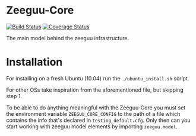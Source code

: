 # Zeeguu-Core 
[![Build Status](https://travis-ci.org/zeeguu-ecosystem/Zeeguu-Core.svg?branch=master)](https://travis-ci.org/zeeguu-ecosystem/Zeeguu-Core) 
[![Coverage Status](https://coveralls.io/repos/github/zeeguu-ecosystem/Zeeguu-Core/badge.svg?branch=master)](https://coveralls.io/github/zeeguu-ecosystem/Zeeguu-Core?branch=master)

The main model behind the zeeguu infrastructure.


# Installation

For installing on a fresh Ubuntu (10.04) run the `./ubuntu_install.sh` script.

For other OSs take inspiration from the aforementioned file, but skipping step 1. 

To be able to do anything meaningful with the Zeeguu-Core 
you must set the environment variable `ZEEGUU_CORE_CONFIG` 
to the path of a file which contains the info that's 
declared in `testing_default.cfg`. Only then can you start
working with zeeguu model elements by importing `zeeguu.model`. 



<!-- # Setup for Local Testing
6. Run `mysql -u root -p`
   1. Run `CREATE DATABASE zeeguu;`
   2. Run `exit`
6. Run `mysql.server start`
9. (Optional) You can populate the DB with the dataset that we used for the [CHI paper](https://github.com/zeeguu-ecosystem/CHI18-Paper/)
   1. download the [anonymized database dump](https://github.com/zeeguu-ecosystem/CHI18-Paper/blob/master/data/chi18_dataset_anon_2018-01-15.sql.zip) and unzip the file
   1. mysql -u root -p zeeguu < chi18_dataset_anon_2018-01-15.sql
   3. The database *should* be populated by now.
 -->

<!-- # MySQL

Install mysql and also the connection to python
```
apt-get install mysql-server libmysqlclient-dev python-mysqldb
```

# Project dev dependencies
```
apt-get install libxml2-dev libxslt1-dev
```
 -->
